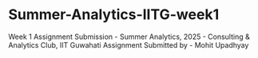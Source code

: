 # Summer-Analytics-IITG-week1
Week 1 Assignment Submission - Summer Analytics, 2025 - Consulting &amp; Analytics Club, IIT Guwahati
Assignment Submitted by - Mohit Upadhyay
